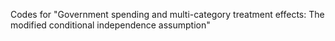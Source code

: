Codes for "Government spending and multi-category treatment effects: The modified conditional independence assumption"
